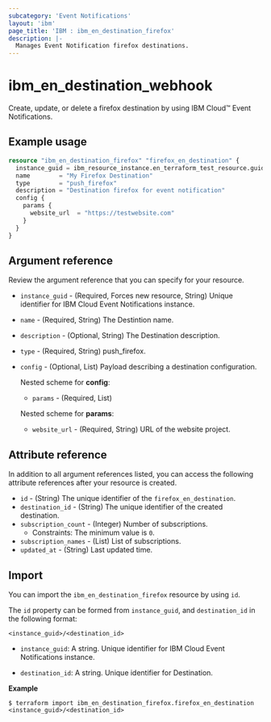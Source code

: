 ```yaml
---
subcategory: 'Event Notifications'
layout: 'ibm'
page_title: 'IBM : ibm_en_destination_firefox'
description: |-
  Manages Event Notification firefox destinations.
---
```


# ibm_en_destination_webhook

Create, update, or delete a firefox destination by using IBM Cloud™ Event Notifications.

## Example usage

```terraform
resource "ibm_en_destination_firefox" "firefox_en_destination" {
  instance_guid = ibm_resource_instance.en_terraform_test_resource.guid
  name        = "My Firefox Destination"
  type        = "push_firefox"
  description = "Destination firefox for event notification"
  config {
    params {
      website_url  = "https://testwebsite.com"
    }
  }
}
```

## Argument reference

Review the argument reference that you can specify for your resource.

- `instance_guid` - (Required, Forces new resource, String) Unique identifier for IBM Cloud Event Notifications instance.

- `name` - (Required, String) The Destintion name.

- `description` - (Optional, String) The Destination description.

- `type` - (Required, String) push_firefox.

- `config` - (Optional, List) Payload describing a destination configuration.

  Nested scheme for **config**:

  - `params` - (Required, List)

  Nested scheme for **params**:

  - `website_url` - (Required, String) URL of the website project.

## Attribute reference

In addition to all argument references listed, you can access the following attribute references after your resource is created.

- `id` - (String) The unique identifier of the `firefox_en_destination`.
- `destination_id` - (String) The unique identifier of the created destination.
- `subscription_count` - (Integer) Number of subscriptions.
  - Constraints: The minimum value is `0`.
- `subscription_names` - (List) List of subscriptions.
- `updated_at` - (String) Last updated time.

## Import

You can import the `ibm_en_destination_firefox` resource by using `id`.

The `id` property can be formed from `instance_guid`, and `destination_id` in the following format:

```
<instance_guid>/<destination_id>
```

- `instance_guid`: A string. Unique identifier for IBM Cloud Event Notifications instance.

- `destination_id`: A string. Unique identifier for Destination.

**Example**

```
$ terraform import ibm_en_destination_firefox.firefox_en_destination <instance_guid>/<destination_id>
```
